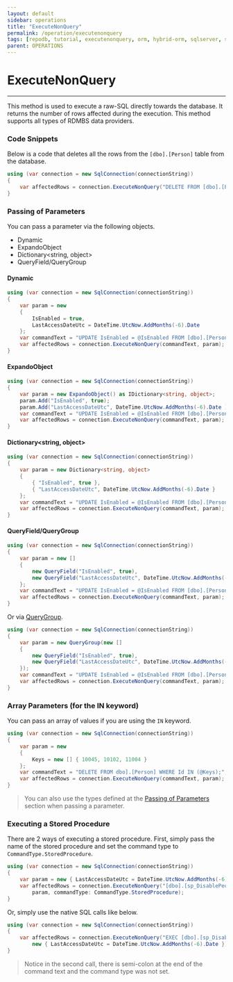 ```yaml
---
layout: default
sidebar: operations
title: "ExecuteNonQuery"
permalink: /operation/executenonquery
tags: [repodb, tutorial, executenonquery, orm, hybrid-orm, sqlserver, sqlite, mysql, postgresql]
parent: OPERATIONS
---
```


# ExecuteNonQuery

---

This method is used to execute a raw-SQL directly towards the database. It returns the number of rows affected during the execution. This method supports all types of RDMBS data providers.

### Code Snippets

Below is a code that deletes all the rows from the `[dbo].[Person]` table from the database.

```csharp
using (var connection = new SqlConnection(connectionString))
{
    var affectedRows = connection.ExecuteNonQuery("DELETE FROM [dbo].[Person];");
}
```

### Passing of Parameters

You can pass a parameter via the following objects.

- Dynamic
- ExpandoObject
- Dictionary&lt;string, object&gt;
- QueryField/QueryGroup

#### Dynamic

```csharp
using (var connection = new SqlConnection(connectionString))
{
    var param = new
    {
        IsEnabled = true,
        LastAccessDateUtc = DateTime.UtcNow.AddMonths(-6).Date 
    };
    var commandText = "UPDATE IsEnabled = @IsEnabled FROM [dbo].[Person] WHERE ([LastAccessDateUtc] = @LastAccessDateUtc);";
    var affectedRows = connection.ExecuteNonQuery(commandText, param);
}
```

#### ExpandoObject

```csharp
using (var connection = new SqlConnection(connectionString))
{
    var param = new ExpandoObject() as IDictionary<string, object>;
    param.Add("IsEnabled", true);
    param.Add("LastAccessDateUtc", DateTime.UtcNow.AddMonths(-6).Date );
    var commandText = "UPDATE IsEnabled = @IsEnabled FROM [dbo].[Person] WHERE ([LastAccessDateUtc] = @LastAccessDateUtc);";
    var affectedRows = connection.ExecuteNonQuery(commandText, param);
}
```

#### Dictionary<string, object>

```csharp
using (var connection = new SqlConnection(connectionString))
{
    var param = new Dictionary<string, object>
    {
        { "IsEnabled", true },
        { "LastAccessDateUtc", DateTime.UtcNow.AddMonths(-6).Date }
    };
    var commandText = "UPDATE IsEnabled = @IsEnabled FROM [dbo].[Person] WHERE ([LastAccessDateUtc] = @LastAccessDateUtc);";
    var affectedRows = connection.ExecuteNonQuery(commandText, param);
}
```

#### QueryField/QueryGroup

```csharp
using (var connection = new SqlConnection(connectionString))
{
    var param = new []
    {
        new QueryField("IsEnabled", true),
        new QueryField("LastAccessDateUtc", DateTime.UtcNow.AddMonths(-6).Date)
    };
    var commandText = "UPDATE IsEnabled = @IsEnabled FROM [dbo].[Person] WHERE ([LastAccessDateUtc] = @LastAccessDateUtc);";
    var affectedRows = connection.ExecuteNonQuery(commandText, param);
}
```

Or via [QueryGroup](/class/querygroup).

```csharp
using (var connection = new SqlConnection(connectionString))
{
    var param = new QueryGroup(new []
    {
        new QueryField("IsEnabled", true),
        new QueryField("LastAccessDateUtc", DateTime.UtcNow.AddMonths(-6).Date)
    });
    var commandText = "UPDATE IsEnabled = @IsEnabled FROM [dbo].[Person] WHERE ([LastAccessDateUtc] = @LastAccessDateUtc);";
    var affectedRows = connection.ExecuteNonQuery(commandText, param);
}
```

### Array Parameters (for the IN keyword)

You can pass an array of values if you are using the `IN` keyword.

```csharp
using (var connection = new SqlConnection(connectionString))
{
    var param = new
    {
        Keys = new [] { 10045, 10102, 11004 }
    };
    var commandText = "DELETE FROM dbo].[Person] WHERE Id IN (@Keys);";
    var affectedRows = connection.ExecuteNonQuery(commandText, param);
}
```

> You can also use the types defined at the [Passing of Parameters](#passing-of-parameters) section when passing a parameter.

### Executing a Stored Procedure

There are 2 ways of executing a stored procedure. First, simply pass the name of the stored procedure and set the command type to `CommandType.StoredProcedure`.

```csharp
using (var connection = new SqlConnection(connectionString))
{
    var param = new { LastAccessDateUtc = DateTime.UtcNow.AddMonths(-6).Date };
    var affectedRows = connection.ExecuteNonQuery("[dbo].[sp_DisablePeopleState](@LastAccessDateUtc);",
        param, commandType: CommandType.StoredProcedure);
}
```

Or, simply use the native SQL calls like below.

```csharp
using (var connection = new SqlConnection(connectionString))
{
    var affectedRows = connection.ExecuteNonQuery("EXEC [dbo].[sp_DisablePeopleState](@LastAccessDateUtc);",
        new { LastAccessDateUtc = DateTime.UtcNow.AddMonths(-6).Date });
}
```

> Notice in the second call, there is semi-colon at the end of the command text and the command type was not set.
